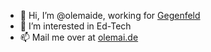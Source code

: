 - 👋 Hi, I’m @olemaide, working for <a href='https://gegenfeld.com/' target='_blank' rel=''> Gegenfeld</a>
- 👀 I’m interested in Ed-Tech
- 📫 Mail me over at <a href='https://olemai.de/' target='_blank' rel=''>olemai.de</a>
